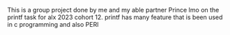 This is a group project done by me and my able partner Prince Imo on the printf task for alx 2023 cohort 12. 
printf has many feature that is been used in c programming and also PERl

